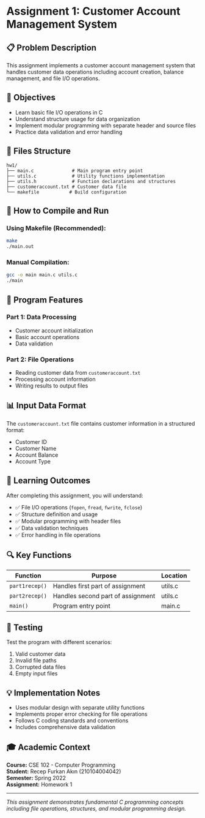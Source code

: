 # Assignment 1: Customer Account Management System

## 📋 Problem Description

This assignment implements a customer account management system that handles customer data operations including account creation, balance management, and file I/O operations.

## 🎯 Objectives

- Learn basic file I/O operations in C
- Understand structure usage for data organization
- Implement modular programming with separate header and source files
- Practice data validation and error handling

## 📁 Files Structure

```
hw1/
├── main.c              # Main program entry point
├── utils.c             # Utility functions implementation
├── utils.h             # Function declarations and structures
├── customeraccount.txt # Customer data file
└── makefile           # Build configuration
```

## 🚀 How to Compile and Run

### Using Makefile (Recommended):
```bash
make
./main.out
```

### Manual Compilation:
```bash
gcc -o main main.c utils.c
./main
```

## 🔧 Program Features

### Part 1: Data Processing
- Customer account initialization
- Basic account operations
- Data validation

### Part 2: File Operations
- Reading customer data from `customeraccount.txt`
- Processing account information
- Writing results to output files

## 📊 Input Data Format

The `customeraccount.txt` file contains customer information in a structured format:
- Customer ID
- Customer Name
- Account Balance
- Account Type

## 🎯 Learning Outcomes

After completing this assignment, you will understand:
- ✅ File I/O operations (`fopen`, `fread`, `fwrite`, `fclose`)
- ✅ Structure definition and usage
- ✅ Modular programming with header files
- ✅ Data validation techniques
- ✅ Error handling in file operations

## 🔍 Key Functions

| Function | Purpose | Location |
|----------|---------|----------|
| `part1recep()` | Handles first part of assignment | utils.c |
| `part2recep()` | Handles second part of assignment | utils.c |
| `main()` | Program entry point | main.c |

## 🧪 Testing

Test the program with different scenarios:
1. Valid customer data
2. Invalid file paths
3. Corrupted data files
4. Empty input files

## 💡 Implementation Notes

- Uses modular design with separate utility functions
- Implements proper error checking for file operations
- Follows C coding standards and conventions
- Includes comprehensive data validation

## 🎓 Academic Context

**Course:** CSE 102 - Computer Programming  
**Student:** Recep Furkan Akın (210104004042)  
**Semester:** Spring 2022  
**Assignment:** Homework 1

---

*This assignment demonstrates fundamental C programming concepts including file operations, structures, and modular programming design.*